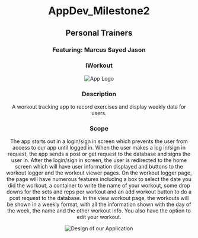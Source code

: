 <div align="center">

# AppDev_Milestone2

## Personal Trainers
### Featuring: Marcus Sayed Jason

### IWorkout
![App Logo](https://github.com/user-attachments/assets/03ab2f28-cb50-468c-8c80-6343fed77285)

### Description
A workout tracking app to record exercises and display weekly data for users.

### Scope
The app starts out in a login/sign in screen which prevents the user from access to our app until logged in. When the user makes a log in/sign in request, the app sends a post or get request to the database and signs the user in. After the login/sign in screen, the user is redirected to the home screen which will have user information displayed and buttons to the workout logger and the workout viewer pages. On the workout logger page, the page will have numerous features including a box to select the date you did the workout, a container to write the name of your workout, some drop downs for the sets and reps per workout and an add workout button to do a post request to the database. In the view workout page, the workouts will be shown in a weekly format, with all the information shown with the day of the week, the name and the other workout info. You also have the option to edit your workout.

![Design of our Application](temp.png)

</div>
